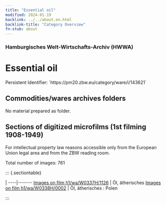 ```yaml
---
title: "Essential oil"
modified: 2024-01-19
backlink: ../../about.en.html
backlink-title: "Category Overview"
fn-stub: about
---
```


### Hamburgisches Welt-Wirtschafts-Archiv (HWWA)

# Essential oil

<div class="hint">Persistent Identifier: `https://pm20.zbw.eu/category/ware/i/143621`</div>







## Commodities/wares archives folders





No material prepared as folder.



<a id="filmsections" />

## Sections of digitized microfilms (1st filming 1908-1949)

<p>For intellectual property law reasons accessible only from the European Union legal area and from the ZBW reading room.</p>



<p>Total number of images: 761</p>




::: {.sectiontable}

 | 
----|-------
<a class="btn" href="https://pm20.zbw.eu/film/h1/wa/W0337H/1126" rel="nofollow">Images on film h1/wa/W0337H/1126</a> | Öl, ätherisches
<a class="btn" href="https://pm20.zbw.eu/film/h1/wa/W0338H/0002" rel="nofollow">Images on film h1/wa/W0338H/0002</a> | Öl, ätherisches : Polen


:::
















